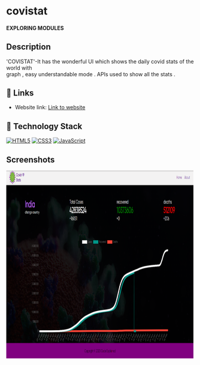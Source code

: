 # **covistat**   


#### **EXPLORING MODULES**


## Description
'COVISTAT'-It has the wonderful UI which shows the daily covid stats of the world with        
graph , easy understandable mode . APIs used to show all the stats .


## 🔗 Links

- Website link: [Link to website](https://covistat.netlify.app/)


## 🤖 Technology Stack

<a href="https://www.w3.org/TR/html5/" title="HTML5"><img src="https://github.com/get-icon/geticon/raw/master/icons/html-5.svg" alt="HTML5" width="40px" height="40px"></a>
<a href="https://www.w3.org/TR/CSS/" title="CSS3"><img src="https://github.com/get-icon/geticon/raw/master/icons/css-3.svg" alt="CSS3" width="40px" height="40px"></a>
<a href="https://developer.mozilla.org/en-US/docs/Web/JavaScript" title="JavaScript"><img src="https://github.com/get-icon/geticon/raw/master/icons/javascript.svg" alt="JavaScript" width="31px" height="31px"></a>

## Screenshots

<img src="resources/SS/covid_ss.png" alt="Screenshot" width="500" height="500">
